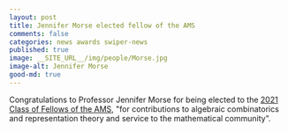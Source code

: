 ```yaml
---
layout: post
title: Jennifer Morse elected fellow of the AMS
comments: false
categories: news awards swiper-news
published: true
image: __SITE_URL__/img/people/Morse.jpg
image-alt: Jennifer Morse
good-md: true
---
```


Congratulations to Professor Jennifer Morse for being elected to the 
[2021 Class of Fellows of the AMS](https://www.ams.org/fellows_by_year.cgi?year=2021), 
"for contributions to algebraic combinatorics and representation theory and service to the mathematical community".